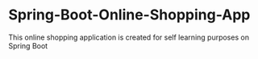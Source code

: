 # Spring-Boot-Online-Shopping-App
This online shopping application is created for self learning purposes on Spring Boot
